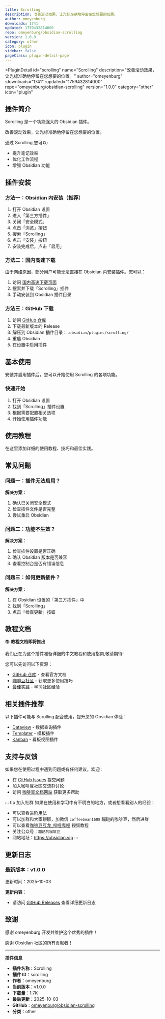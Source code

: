 ```yaml
---
title: Scrolling
description: 改善滚动效果，让光标准确地停留在您想要的位置。
author: omeyenburg
downloads: 1741
updated: 1759432814000
repo: omeyenburg/obsidian-scrolling
version: 1.0.0
category: other
icon: plugin
sidebar: false
pageClass: plugin-detail-page
---
```


<PluginDetail
  id="scrolling"
  name="Scrolling"
  description="改善滚动效果，让光标准确地停留在您想要的位置。"
  author="omeyenburg"
  :downloads="1741"
  :updated="1759432814000"
  repo="omeyenburg/obsidian-scrolling"
  version="1.0.0"
  category="other"
  icon="plugin"
>

<!-- AUTO_GENERATED_START -->
## 插件简介

Scrolling 是一个功能强大的 Obsidian 插件。

改善滚动效果，让光标准确地停留在您想要的位置。

通过 Scrolling,您可以:

- 提升笔记效率
- 优化工作流程
- 增强 Obsidian 功能

<!-- AUTO_GENERATED_END -->

<!-- AUTO_GENERATED_START -->
## 插件安装

### 方法一：Obsidian 内安装（推荐）

1. 打开 Obsidian 设置
2. 进入「第三方插件」
3. 关闭「安全模式」
4. 点击「浏览」按钮
5. 搜索「Scrolling」
6. 点击「安装」按钮
7. 安装完成后，点击「启用」

### 方法二：国内高速下载

由于网络原因，部分用户可能无法直接在 Obsidian 内安装插件。您可以：

1. 访问 [国内高速下载页面](/zh/documentation/obsidian-plugins-download.html)
2. 搜索并下载「Scrolling」插件
3. 手动安装到 Obsidian 插件目录

### 方法三：GitHub 下载

1. 访问 [GitHub 仓库](https://github.com/omeyenburg/obsidian-scrolling)
2. 下载最新版本的 Release
3. 解压到 Obsidian 插件目录：`.obsidian/plugins/scrolling/`
4. 重启 Obsidian
5. 在设置中启用插件

## 基本使用

安装并启用插件后，您可以开始使用 Scrolling 的各项功能。

### 快速开始

1. 打开 Obsidian 设置
2. 找到「Scrolling」插件设置
3. 根据需要配置相关选项
4. 开始使用插件功能

<!-- AUTO_GENERATED_END -->

<!-- CUSTOM_CONTENT_START:tutorial -->
## 使用教程

在这里添加详细的使用教程、技巧和最佳实践。

<!-- CUSTOM_CONTENT_END:tutorial -->

<!-- SHARED_CONTENT_START -->
## 常见问题

### 问题一：插件无法启用？

**解决方案**：
1. 确认已关闭安全模式
2. 检查插件文件是否完整
3. 尝试重启 Obsidian

### 问题二：功能不生效？

**解决方案**：
1. 检查插件设置是否正确
2. 确认 Obsidian 版本是否兼容
3. 查看控制台是否有错误信息

### 问题三：如何更新插件？

**解决方案**：
1. 在 Obsidian 设置的「第三方插件」中
2. 找到「Scrolling」
3. 点击「检查更新」按钮

## 教程文档

📚 **教程文档即将推出**

我们正在为这个插件准备详细的中文教程和使用指南,敬请期待!

您可以先访问以下资源：
- [GitHub 仓库](https://github.com/omeyenburg/obsidian-scrolling) - 查看官方文档
- [咖啡豆社区](/zh/bases/) - 获取更多使用技巧
- [最佳实践](/zh/best-practices/) - 学习社区经验

## 相关插件推荐

以下插件可能与 Scrolling 配合使用，提升您的 Obsidian 体验：

- [Dataview](/zh/plugins/dataview.html) - 数据查询插件
- [Templater](/zh/plugins/templater-obsidian.html) - 模板插件
- [Kanban](/zh/plugins/obsidian-kanban.html) - 看板视图插件

## 支持与反馈

如果您在使用过程中遇到问题或有任何建议，欢迎：

- 在 [GitHub Issues](https://github.com/omeyenburg/obsidian-scrolling/issues) 提交问题
- 加入咖啡豆社区交流群讨论
- 访问 [咖啡豆文档网站](https://obsidian.vip) 获取更多帮助

::: tip 加入社群
如果在使用和学习中有不明白的地方，或者想看看别人的经验：
- 可以查看[进阶用法](/zh/advanced)
- 可以加群和大家聊聊，加微信 `coffeebean1688` 蹦跶的咖啡豆，然后进群
- 可以查看[咖啡豆豆龙_哔哩哔哩](https://space.bilibili.com/618777356) 视频教程
- 关注公众号：`蹦跶的咖啡豆`
- 网站地址：https://obsidian.vip
:::
<!-- SHARED_CONTENT_END -->

<!-- AUTO_GENERATED_START -->
## 更新日志

### 最新版本：v1.0.0

更新时间：2025-10-03

**更新内容**：
- 请访问 [GitHub Releases](https://github.com/omeyenburg/obsidian-scrolling/releases) 查看详细更新日志

## 致谢

感谢 omeyenburg 开发并维护这个优秀的插件！

感谢 Obsidian 社区的所有贡献者！

---

**插件信息**
- **插件名称**：Scrolling
- **插件 ID**：scrolling
- **作者**：omeyenburg
- **当前版本**：v1.0.0
- **下载量**：1.7K
- **最后更新**：2025-10-03
- **GitHub**：[omeyenburg/obsidian-scrolling](https://github.com/omeyenburg/obsidian-scrolling)
- **分类**：other
<!-- AUTO_GENERATED_END -->

</PluginDetail>

